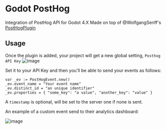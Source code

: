# Godot PostHog

Integration of PostHog API for Godot 4.X
Made on top of @WolfgangSenff's [PostHogPlugin](https://github.com/WolfgangSenff/KylesGodotPlugins/blob/master/PostHogPlugin/)

## Usage

Once the plugin is added, your project will get a new global setting, `Posthog API Key`
![image](https://github.com/WolfgangSenff/KylesGodotPlugins/assets/28108272/e5a277dd-9490-49ec-b2f5-8e4d6e16737f)

Set it to your API Key and then you'll be able to send your events as follows:
```gdscript
var _ev := PostHogEvent.new()
_ev.event_name = "Your event name"
_ev.distinct_id = "an unique identifier"
_ev.properties = { "some_key": "a value", "another_key": "value" }
```

A `timestamp` is optional, will be set to the server one if none is sent.

An example of a custom event send to their analytics dashboard:

![image](https://github.com/coelhucas/godot-posthog/assets/28108272/98da1a88-159a-46b3-a04c-a633226922aa)

